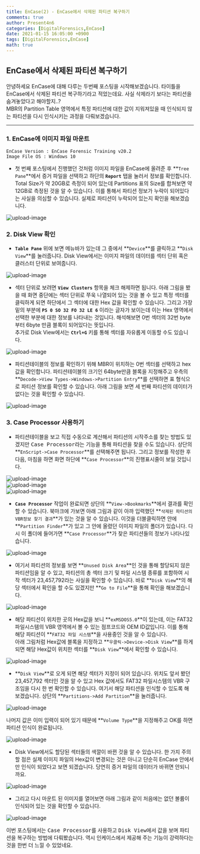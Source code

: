 ```yaml
---
title: EnCase(2) - EnCase에서 삭제된 파티션 복구하기
comments: true
author: Present4n6
categories: [DigitalForensics,EnCase]
date: 2021-01-15 16:05:00 +0900
tags: [DigitalForensics,EnCase]
math: true
---
```

## **EnCase에서 삭제된 파티션 복구하기**  

안녕하세요 EnCase에 대해 다루는 두번째 포스팅을 시작해보겠습니다. 타이틀을 EnCase에서 삭제된 파티션 복구하기라고 적었는데요. 사실 삭제라기 보다는 파티션을 숨겨놓았다고 해야할지..?  
MBR의 Partition Table 영역에서 특정 파티션에 대한 값이 지워져있을 때 인식되지 않는 파티션을 다시 인식시키는 과정을 다뤄보겠습니다.  

* * *


### **1. EnCase에 이미지 파일 마운트**

`EnCase Version : EnCase Forensic Training v20.2`  
`Image File OS : Windows 10`

* 첫 번째 포스팅에서 진행했던 것처럼 이미지 파일을 EnCase에 올려준 후 **`Tree Pane`**에서 증거 파일을 선택하고 하단의 **`Report`** 탭을 눌러서 정보를 확인합니다. Total Size가 약 20GB로 측정이 되어 있는데 Partitions 표의 Size를 합쳐보면 약 12GB로 측정된 것을 알 수 있습니다. 이를 통해서 파티션 정보가 누락이 되어있다는 사실을 의심할 수 있습니다. 실제로 파티션이 누락되어 있는지 확인을 해보겠습니다.

![upload-image](/assets/post/EnCase/9.png)  

### **2. Disk View 확인**

* **`Table Pane`** 위에 보면 메뉴바가 있는데 그 중에서 **`Device`**를 클릭하고 **`Disk View`**를 눌러줍니다. Disk View에서는 이미지 파일의 데이터를 섹터 단위 혹은 클러스터 단위로 보여줍니다.  

![upload-image](/assets/post/EnCase/10.png)  

* 섹터 단위로 보려면 **`View Clusters`** 항목을 체크 해제하면 됩니다. 아래 그림을 봤을 때 화면 중단에는 섹터 단위로 쭈욱 나열되어 있는 것을 볼 수 있고 특정 섹터를 클릭하게 되면 하단에서 그 섹터에 대한 Hex 값을 확인할 수 있습니다. 그리고 가장 밑의 부분에 **`PS 0 SO 32 FO 32 LE 6`** 이라는 글자가 보이는데 이는 Hex 영역에서 선택한 부분에 대한 정보를 나타내는 것입니다. 해석해보면 0번 섹터의 32번 byte 부터 6byte 만큼 블록이 되어있다는 뜻입니다.  
추가로 Disk View에서는 **`Ctrl+G`** 키를 통해 섹터를 자유롭게 이동할 수도 있습니다.  

![upload-image](/assets/post/EnCase/11.png)  

* 파티션테이블의 정보를 확인하기 위해 MBR이 위치하는 0번 섹터를 선택하고 hex 값을 확인합니다. 파티션테이블의 크기인 64byte만큼 블록을 지정해주고 우측의 **`Decode->View Types->Windows->Partition Entry`**를 선택하면 표 형식으로 파티션 정보를 확인할 수 있습니다. 아래 그림을 보면 세 번째 파티션의 데이터가 없다는 것을 확인할 수 있습니다.

![upload-image](/assets/post/EnCase/12.png)  

### **3. Case Processor 사용하기**

* 파티션테이블을 보고 직접 수동으로 계산해서 파티션의 시작주소를 찾는 방법도 있겠지만 <kbd>Case Processor</kbd>라는 기능을 통해 파티션을 찾을 수도 있습니다. 상단의 **`EnScript->Case Processor`**를 선택해주면 됩니다. 그리고 정보를 작성한 후 다음, 마침을 하면 화면 하단에 **`Case Processor`**의 진행표시줄이 보일 것입니다.  

![upload-image](/assets/post/EnCase/13.png)  
![upload-image](/assets/post/EnCase/14.png)  
![upload-image](/assets/post/EnCase/15.png)  

* **`Case Processor`** 작업이 완료되면 상단의 **`View->Bookmarks`**에서 결과를 확인할 수 있습니다. 북마크에 가보면 아래 그림과 같이 아까 입력했던 **`삭제된 파티션의 VBR정보 찾기 결과`**가 있는 것을 알 수 있습니다. 이것을 더블클릭하면 안에 **`Partition Finder`**가 있고 그 안에 올렸던 이미지 파일의 폴더가 있습니다. 다시 이 폴더에 들어가면 **`Case Processor`**가 찾은 파티션들의 정보가 나타나있습니다.  

![upload-image](/assets/post/EnCase/16.png)  

* 여기서 파티션의 정보를 보면 **`Unused Disk Area`**인 것을 통해 할당되지 않은 파티션임을 알 수 있고, 파티션의 총 섹터 크기 및 파일 시스템 종류를 포함하여 시작 섹터가 23,457,792라는 사실을 확인할 수 있습니다. 바로 **`Disk View`**의 해당 섹터에서 확인을 할 수도 있겠지만 **`Go to File`**을 통해 확인을 해보겠습니다.  

![upload-image](/assets/post/EnCase/17.png)  

* 해당 파티션이 위치한 곳의 Hex값을 보니 **`exMSDOS5.0`**이 있는데, 이는 FAT32 파일시스템의 VBR 영역에서 볼 수 있는 점프코드와 OEM ID값입니다. 이를 통해 해당 파티션이 **`FAT32 파일 시스템`**을 사용중인 것을 알 수 있습니다.  
아래 그림처럼 Hex값에 블록을 지정하고 **`우클릭->Device->Disk View`**를 하게 되면 해당 Hex값이 위치한 섹터를 **`Disk View`**에서 확인할 수 있습니다.

![upload-image](/assets/post/EnCase/18.png)  

* **`Disk View`**로 오게 되면 해당 섹터가 지정이 되어 있습니다. 위치도 앞서 봤던 23,457,792 섹터인 것을 알 수 있고 Hex 값에서도 FAT32 파일시스템의 VBR 구조임을 다시 한 번 확인할 수 있습니다.
여기서 해당 파티션을 인식할 수 있도록 해보겠습니다. 상단의 **`Partitions->Add Partition`**을 눌러줍니다.  

![upload-image](/assets/post/EnCase/19.png)  

나머지 값은 이미 입력이 되어 있기 때문에 **`Volume Type`**을 지정해주고 OK를 하면 파티션 인식이 완료됩니다.

![upload-image](/assets/post/EnCase/20.png)  

* Disk View에서도 할당된 섹터들의 색깔이 바뀐 것을 알 수 있습니다. 한 가지 주의할 점은 실제 이미지 파일의 Hex값이 변경되는 것은 아니고 단순히 EnCase 안에서만 인식이 되었다고 보면 되겠습니다. 당연히 증거 파일의 데이터가 바뀌면 안되니까요.

![upload-image](/assets/post/EnCase/21.png)  

* 그리고 다시 마운트 된 이미지를 열어보면 아래 그림과 같이 처음에는 없던 볼륨이 인식되어 있는 것을 확인할 수 있습니다.  

![upload-image](/assets/post/EnCase/22.png)  


이번 포스팅에서는 <kbd>Case Processor</kbd>를 사용하고 <kbd>Disk View</kbd>에서 값을 보며 파티션을 복구하는 방법에 다뤄봤습니다. 역시 인케이스에서 제공해 주는 기능이 강력하다는 것을 한번 더 느낄 수 있었네요.